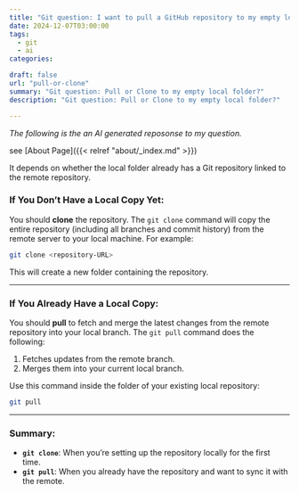 ```yaml
---
title: "Git question: I want to pull a GitHub repository to my empty local folder.  Should I clone it or pull it?"
date: 2024-12-07T03:00:00
tags:
  - git
  - ai
categories: 

draft: false
url: "pull-or-clone"
summary: "Git question: Pull or Clone to my empty local folder?"
description: "Git question: Pull or Clone to my empty local folder?"

---
```

*The following is the an AI generated reposonse to my question.*

see [About Page]({{< relref "about/_index.md" >}})


It depends on whether the local folder already has a Git repository linked to the remote repository.

### If You Don’t Have a Local Copy Yet:
You should **clone** the repository. The `git clone` command will copy the entire repository (including all branches and commit history) from the remote server to your local machine. For example:

```bash
git clone <repository-URL>
```

This will create a new folder containing the repository.

---

### If You Already Have a Local Copy:
You should **pull** to fetch and merge the latest changes from the remote repository into your local branch. The `git pull` command does the following:
1. Fetches updates from the remote branch.
2. Merges them into your current local branch.

Use this command inside the folder of your existing local repository:

```bash
git pull
```

---

### Summary:
- **`git clone`**: When you’re setting up the repository locally for the first time.
- **`git pull`**: When you already have the repository and want to sync it with the remote. 

